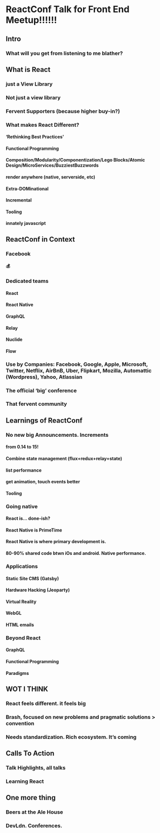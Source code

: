 # ReactConf Talk for Front End Meetup!!!!!!


## Intro

### What will you get from listening to me blather?

## What is React

### just a View Library

### Not just a view library

### Fervent Supporters (because higher buy-in?)

### What makes React Different?

#### ‘Rethinking Best Practices'

#### Functional Programming

#### Composition/Modularity/Componentization/Lego Blocks/Atomic Design/MicroServices/BuzziestBuzzwords

#### render anywhere (native, serverside, etc)

#### Extra-DOMinational

#### Incremental

#### Tooling

#### innately javascript

## ReactConf in Context

### Facebook

#### 💰

### Dedicated teams

#### React

#### React Native

#### GraphQL

#### Relay

#### Nuclide

#### Flow

### Use by Companies: Facebook, Google, Apple, Microsoft, Twitter, Netflix, AirBnB, Uber, Flipkart, Mozilla, Automattic (Wordpress), Yahoo, Atlassian

### The official ‘big’ conference

### That fervent community

## Learnings of ReactConf

### No new big Announcements. Increments

#### from 0.14 to 15!

#### Combine state management (flux+redux+relay+state)

#### list performance

#### get animation, touch events better

#### Tooling

### Going native

#### React is… done-ish?

#### React Native is PrimeTime

#### React Native is where primary development is.

#### 80-90% shared code btwn iOs and android. Native performance.

### Applications

#### Static Site CMS (Gatsby)

#### Hardware Hacking (Jeoparty)

#### Virtual Reality

#### WebGL

#### HTML emails

### Beyond React

#### GraphQL

#### Functional Programming

#### Paradigms

## WOT I THINK

### React feels different. it feels big

### Brash, focused on new problems and pragmatic solutions > convention

### Needs standardization. Rich ecosystem. It’s coming

## Calls To Action

### Talk Highlights, all talks

### Learning React

## One more thing

### Beers at the Ale House

### DevLdn. Conferences.

